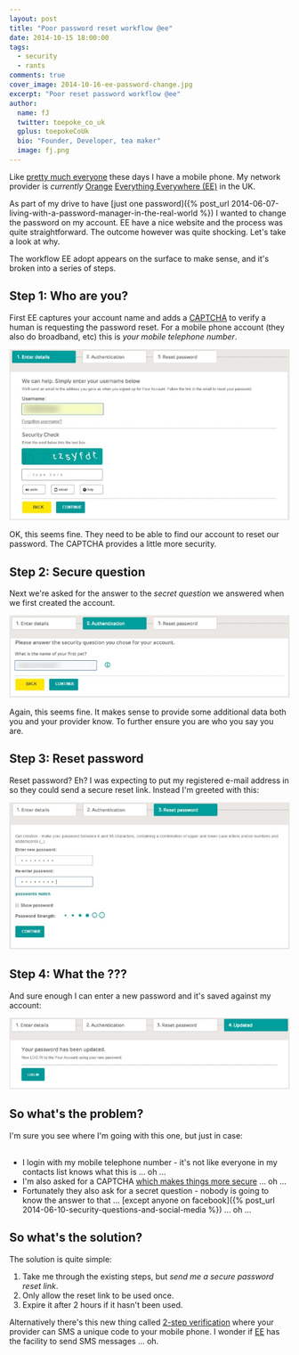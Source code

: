 ```yaml
---
layout: post
title: "Poor password reset workflow @ee"
date: 2014-10-15 18:00:00
tags: 
  - security
  - rants
comments: true
cover_image: 2014-10-16-ee-password-change.jpg
excerpt: "Poor reset password workflow @ee"
author: 
  name: fJ
  twitter: toepoke_co_uk
  gplus: toepokeCoUk
  bio: "Founder, Developer, tea maker"
  image: fj.png
---
```


Like [pretty much everyone](http://www.rferl.org/content/report-says-75-percent-of-worlds-population-have-mobile-phones/24648234.html) these days I have a mobile phone. My network provider is _currently_  <span class="strike">[Orange](http://www.orange.co.uk/)</span> [Everything Everywhere (EE)](http://ee.co.uk/) in the UK.

As part of my drive to have [just one password]({% post_url 2014-06-07-living-with-a-password-manager-in-the-real-world %}) I wanted to change the password on my account. EE have a nice website and the process was quite straightforward. The outcome however was quite shocking.  Let's take a look at why.

The workflow EE adopt appears on the surface to make sense, and it's broken into a series of steps.  

## Step 1: Who are you?

First EE captures your account name and adds a [CAPTCHA](http://www.captcha.net/) to verify a human is requesting the password reset.  For a mobile phone account (they also do broadband, etc) this is _your mobile telephone number_.

<img src="/images/posts/2014-10-16-step-1.jpg" alt="username capture" title="username capture" />

OK, this seems fine.  They need to be able to find our account to reset our password.  The CAPTCHA provides a little more security.

## Step 2: Secure question
Next we're asked for the answer to the _secret question_ we answered when we first created the account.

<img src="/images/posts/2014-10-16-step-2.jpg" alt="security question capture" title="security question capture" />

Again, this seems fine. It makes sense to provide some additional data both you and your provider know.  To further ensure you are who you say you are.

## Step 3: Reset password
Reset password? Eh? I was expecting to put my registered e-mail address in so they could send a secure reset link. Instead I'm greeted with this:

<img src="/images/posts/2014-10-16-step-3.jpg" alt="new password capture" title="new password capture" />

## Step 4: __What the ???__ 

And sure enough I can enter a new password and it's saved against my account:

<img src="/images/posts/2014-10-16-step-4.jpg" alt="password change confirmation" title="password change confirmation" />

## So what's the problem?
I'm sure you see where I'm going with this one, but just in case:<br/><br/>
- I login with my mobile telephone number - it's not like everyone in my contacts list knows what this is ... oh ...<br/>
- I'm also asked for a CAPTCHA [which makes things more secure](http://captcha.com/articles/can-captcha-be-broken.html) ... oh ...<br/>
- Fortunately they also ask for a secret question - nobody is going to know the answer to that ... [except anyone on facebook]({% post_url 2014-06-10-security-questions-and-social-media %}) ... oh ...<br/>

## So what's the solution?
The solution is quite simple:<br/>
1. Take me through the existing steps, but _send me a secure password reset link_.  <br/>
2. Only allow the reset link to be used once.<br/>
3. Expire it after 2 hours if it hasn't been used.<br/>

Alternatively there's this new thing called [2-step verification](https://www.google.com/landing/2step/) where your provider can SMS a unique code to your mobile phone.  I wonder if [EE](http://ee.co.uk/) has the facility to send SMS messages ... oh.



